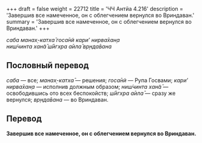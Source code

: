 +++
draft = false
weight = 22712
title = 'ЧЧ Антйа 4.216'
description = 'Завершив все намеченное, он с облегчением вернулся во Вриндаван.'
summary = 'Завершив все намеченное, он с облегчением вернулся во Вриндаван.'
+++

_саба манах̣-катха̄ госа̄н̃и кари’ нирва̄хан̣а  
ниш́чинта хан̃а̄ ш́ӣгхра а̄ила̄ вр̣нда̄вана_

## Пословный перевод

_саба_ — все; _манах̣_\-_катха̄_ — решения; _госа̄н̃и_ — Рупа Госвами; _кари’_ _нирва̄хан̣а_ — исполнив должным образом; _ниш́чинта_ _хан̃а̄_ — освободившись ото всех беспокойств; _ш́ӣгхра_ _а̄ила̄_ — сразу же вернулся; _вр̣нда̄вана_ — во Вриндаван.

## Перевод

**Завершив все намеченное, он с облегчением вернулся во Вриндаван.**
